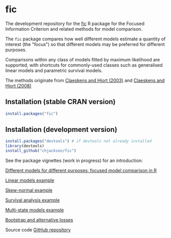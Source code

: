 fic
===

The development repository for the [fic](http://cran.r-project.org/package=fic) R package for the Focused Information Criterion and related methods for model comparison. 

The `fic` package compares how well different models estimate a quantity of interest (the "focus") so that different models may be preferred for different purposes.

Comparisons within any class of models fitted by maximum likelihood are supported, with shortcuts for commonly-used classes such as generalised linear models and parametric survival models.

The methods originate from [Claeskens and Hjort (2003)](https://amstat.tandfonline.com/doi/abs/10.1198/016214503000000819#.XLiKGy2ZOu4) and [Claeskens and Hjort (2008)](https://feb.kuleuven.be/public/u0043181/modelselection/)

## Installation (stable CRAN version)
```r
install.packages("fic")
```

## Installation (development version)

```r
install.packages("devtools") # if devtools not already installed
library(devtools)
install_github("chjackson/fic")
 ```

See the package vignettes (work in progress) for an introduction:

[Different models for different purposes: focused model comparison in R](https://chjackson.github.io/fic/inst/doc/fic.pdf)

[Linear models example](https://chjackson.github.io/fic/inst/doc/linear.pdf)

[Skew-normal example](https://chjackson.github.io/fic/inst/doc/skewnormal.pdf)

[Survival analysis example](https://chjackson.github.io/fic/inst/doc/survival.pdf)

[Multi-state models example](https://chjackson.github.io/fic/inst/doc/multistate.pdf)

[Bootstrap and alternative losses](https://chjackson.github.io/fic/inst/doc/loss.pdf)

Source code [GitHub repository](https://github.com/chjackson/fic)
